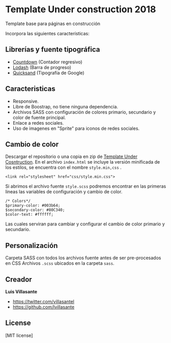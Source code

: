 # Template Under construction 2018

Template base para páginas en construcción 

Incorpora las siguientes características:

## Librerías y fuente tipográfica

- [Countdown](http://hilios.github.io/jQuery.countdown/) (Contador regresivo)
- [Lodash](https://lodash.com/) (Barra de progreso)
- [Quicksand](https://fonts.google.com/specimen/Quicksand) (Tipografía de Google)

## Caracteristicas

- Responsive.
- Libre de Boostrap, no tiene ninguna dependencia. 
- Archivos SASS con configuración de colores primario, secundario y color de fuente principal.
- Enlace a redes sociales.
- Uso de imagenes en "Sprite" para iconos de redes sociales.

## Cambio de color

Descargar el repositorio o una copia en zip de [Template Under Cosntruction](https://github.com/lvillasante/template-under-construction/archive/master.zip). En el archivo `index.html` se incluye la versión minificada de los estilos, se encuentra con el nombre `style.min,css` .

`<link rel="stylesheet" href="css/style.min.css">`

Si abrimos el archivo fuente `style.scss` podremos encontrar en las primeras lineas las variables de configuración y cambio de color.

```
/* Colors*/
$primary-color: #003b64;
$secondary-color: #80C340;
$color-text: #ffffff;
```
Las cuales serviran para cambiar y configurar el cambio de color primario y secundario.

## Personalización

Carpeta SASS con todos los archivos fuente antes de ser pre-procesados en CSS 
Archivos `.scss` ubicados en la carpeta `sass`.

## Creador

**Luis Villasante**

* <https://twitter.com/villasantel>
* <https://github.com/lvillasante>


## License

[MIT license]